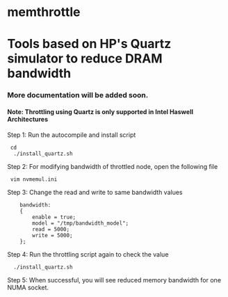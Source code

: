 # memthrottle

# Tools based on HP's Quartz simulator to reduce DRAM bandwidth
### More documentation will be added soon.

#### Note: Throttling using Quartz is only supported in Intel Haswell Architectures
Step 1: Run the autocompile and install script
```
 cd 
  ./install_quartz.sh
```

Step 2: For modifying bandwidth of throttled node, open the following file

     vim nvmemul.ini

Step 3: Change the read and write to same bandwidth values

        bandwidth:
        {
            enable = true;
            model = "/tmp/bandwidth_model";
            read = 5000;
            write = 5000;
        };
Step 4: Run the throttling script again to check the value
```
  ./install_quartz.sh
```

Step 5: When successful, you will see reduced memory bandwidth for one NUMA socket.
